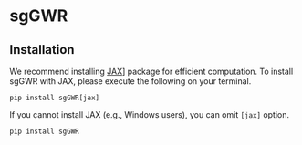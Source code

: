 # sgGWR

## Installation
We recommend installing [JAX](https://github.com/google/jax)] package for efficient computation.
To install sgGWR with JAX, please execute the following on your terminal.

```
pip install sgGWR[jax]
```

If you cannot install JAX (e.g., Windows users), you can omit `[jax]` option.

```
pip install sgGWR
```


